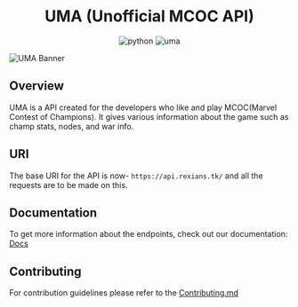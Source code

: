 <div align="center">
    <h1>UMA (Unofficial MCOC API)</h1>
  <p align="center">
    <img src="https://img.shields.io/badge/Python-FFD43B?style=for-the-badge&logo=python&logoColor=blue" alt="python"/>
    <img src="https://img.shields.io/static/v1?label=v4.2&message=UMA&color=purple" alt="uma"/>
  </p>
</div>

![UMA Banner](blob/UMA_Banner.png)

## Overview

UMA is a API created for the developers who like and play MCOC(Marvel Contest of Champions).
It gives various information about the game such as champ stats, nodes, and war info.

## URI

The base URI for the API is now- `https://api.rexians.tk/` and all the requests are to be made on this.

## Documentation

To get more information about the endpoints, check out our documentation:
[Docs](https://indorex.gitbook.io/uma-docs/)

## Contributing

For contribution guidelines please refer to the [Contributing.md](CONTRIBUTING.md)
